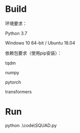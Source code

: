 # Build

环境要求：

Python 3.7

Windows 10 64-bit / Ubuntu 18.04

依赖包要求（使用pip安装）：

tqdm

numpy

pytorch

transformers

# Run

python .\code\SQUAD.py

